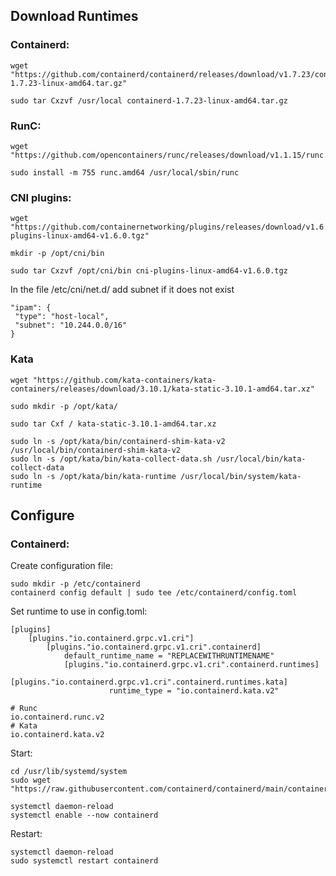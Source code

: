 ## Download Runtimes

### Containerd:

	wget "https://github.com/containerd/containerd/releases/download/v1.7.23/containerd-1.7.23-linux-amd64.tar.gz"
	
	sudo tar Cxzvf /usr/local containerd-1.7.23-linux-amd64.tar.gz

### RunC:

	wget "https://github.com/opencontainers/runc/releases/download/v1.1.15/runc.amd64"
	
	sudo install -m 755 runc.amd64 /usr/local/sbin/runc

### CNI plugins:

	wget "https://github.com/containernetworking/plugins/releases/download/v1.6.0/cni-plugins-linux-amd64-v1.6.0.tgz"
	
	mkdir -p /opt/cni/bin
	
	sudo tar Cxzvf /opt/cni/bin cni-plugins-linux-amd64-v1.6.0.tgz
In the file /etc/cni/net.d/ add subnet if it does not exist 
	
	"ipam": {
	 "type": "host-local",
	 "subnet": "10.244.0.0/16"
	}

### Kata

	wget "https://github.com/kata-containers/kata-containers/releases/download/3.10.1/kata-static-3.10.1-amd64.tar.xz"
	
	sudo mkdir -p /opt/kata/

	sudo tar Cxf / kata-static-3.10.1-amd64.tar.xz

	sudo ln -s /opt/kata/bin/containerd-shim-kata-v2 /usr/local/bin/containerd-shim-kata-v2
	sudo ln -s /opt/kata/bin/kata-collect-data.sh /usr/local/bin/kata-collect-data
	sudo ln -s /opt/kata/bin/kata-runtime /usr/local/bin/system/kata-runtime

	
## Configure
### Containerd:
Create configuration file:

	sudo mkdir -p /etc/containerd
	containerd config default | sudo tee /etc/containerd/config.toml
Set runtime to use in config.toml:

	[plugins]  
		[plugins."io.containerd.grpc.v1.cri"]  
			[plugins."io.containerd.grpc.v1.cri".containerd]  
				default_runtime_name = "REPLACEWITHRUNTIMENAME"
				[plugins."io.containerd.grpc.v1.cri".containerd.runtimes]
					[plugins."io.containerd.grpc.v1.cri".containerd.runtimes.kata]
				          runtime_type = "io.containerd.kata.v2"
	
	# Runc
	io.containerd.runc.v2
	# Kata
	io.containerd.kata.v2


Start:

	cd /usr/lib/systemd/system
	sudo wget "https://raw.githubusercontent.com/containerd/containerd/main/containerd.service"

	systemctl daemon-reload
	systemctl enable --now containerd
Restart:

	systemctl daemon-reload
	sudo systemctl restart containerd

	
